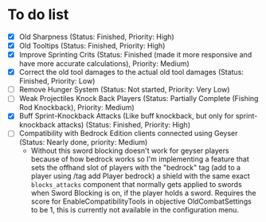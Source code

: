 # To do list

- [x] Old Sharpness (Status: Finished, Priority: High)
- [x] Old Tooltips (Status: Finished, Priority: High)
- [x] Improve Sprinting Crits (Status: Finished (made it more responsive and have more accurate calculations), Priority: Medium)
- [x] Correct the old tool damages to the actual old tool damages (Status: Finished, Priority: Low)
- [ ] Remove Hunger System (Status: Not started, Priority: Very Low)
- [ ] Weak Projectiles Knock Back Players (Status: Partially Complete (Fishing Rod Knockback), Priority: Medium)
- [x] Buff Sprint-Knockback Attacks (Like buff knockback, but only for sprint-knockback attacks) (Status: Finished, Priority: High)
- [ ] Compatibility with Bedrock Edition clients connected using Geyser (Status: Nearly done, priority: Medium)
   - Without this sword blocking doesn't work for geyser players because of how bedrock works so I'm implementing a feature that sets the offhand slot of players with the "bedrock" tag (add to a player using /tag add Player bedrock) a shield with the same exact `blocks_attacks` component that normally gets applied to swords when Sword Blocking is on, if the player holds a sword. Requires the score for EnableCompatibilityTools in objective OldCombatSettings to be 1, this is currently not available in the configuration menu.
